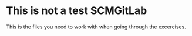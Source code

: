 This is not a test
 SCMGitLab
=========
This is the files you need to work with when going through the excercises.
